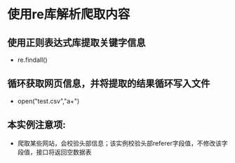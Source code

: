 # 使用re库解析爬取内容

## 使用正则表达式库提取关键字信息
- re.findall()

## 循环获取网页信息，并将提取的结果循环写入文件
- open("test.csv","a+")

## 本实例注意项:
- 爬取某些网站，会校验头部信息；该实例校验头部referer字段值，不修改该字段值，接口将返回空数据表
